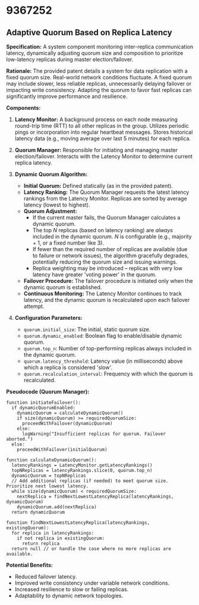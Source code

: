 # 9367252

## Adaptive Quorum Based on Replica Latency

**Specification:** A system component monitoring inter-replica communication latency, dynamically adjusting quorum size and composition to prioritize low-latency replicas during master election/failover.

**Rationale:** The provided patent details a system for data replication with a fixed quorum size. Real-world network conditions fluctuate.  A fixed quorum may include slower, less reliable replicas, unnecessarily delaying failover or impacting write consistency. Adapting the quorum to favor fast replicas can significantly improve performance and resilience.

**Components:**

1.  **Latency Monitor:**  A background process on each node measuring round-trip time (RTT) to all other replicas in the group.  Utilizes periodic pings or incorporation into regular heartbeat messages. Stores historical latency data (e.g., moving average over last 5 minutes) for each replica.

2.  **Quorum Manager:** Responsible for initiating and managing master election/failover.  Interacts with the Latency Monitor to determine current replica latency.

3.  **Dynamic Quorum Algorithm:**

    *   **Initial Quorum:** Defined statically (as in the provided patent).
    *   **Latency Ranking:** The Quorum Manager requests the latest latency rankings from the Latency Monitor.  Replicas are sorted by average latency (lowest to highest).
    *   **Quorum Adjustment:**
        *   If the current master fails, the Quorum Manager calculates a dynamic quorum.
        *   The top *N* replicas (based on latency ranking) are *always* included in the dynamic quorum. *N* is configurable (e.g., majority + 1, or a fixed number like 3).
        *   If fewer than the required number of replicas are available (due to failure or network issues), the algorithm gracefully degrades, potentially reducing the quorum size and issuing warnings.
        *   Replica weighting may be introduced – replicas with very low latency have greater 'voting power' in the quorum.
    *   **Failover Procedure:** The failover procedure is initiated only when the dynamic quorum is established.
    *   **Continuous Monitoring:** The Latency Monitor continues to track latency, and the dynamic quorum is recalculated upon each failover attempt.
4.  **Configuration Parameters:**

    *   `quorum.initial_size`: The initial, static quorum size.
    *   `quorum.dynamic_enabled`: Boolean flag to enable/disable dynamic quorum.
    *   `quorum.top_n`: Number of top-performing replicas always included in the dynamic quorum.
    *   `quorum.latency_threshold`:  Latency value (in milliseconds) above which a replica is considered 'slow'.
    *    `quorum.recalculation_interval`: Frequency with which the quorum is recalculated.

**Pseudocode (Quorum Manager):**

```
function initiateFailover():
  if dynamicQuorumEnabled:
    dynamicQuorum = calculateDynamicQuorum()
    if size(dynamicQuorum) >= requiredQuorumSize:
      proceedWithFailover(dynamicQuorum)
    else:
      logWarning("Insufficient replicas for quorum. Failover aborted.")
  else:
    proceedWithFailover(initialQuorum)

function calculateDynamicQuorum():
  latencyRankings = LatencyMonitor.getLatencyRankings()
  topNReplicas = latencyRankings.slice(0, quorum.top_n)
  dynamicQuorum = topNReplicas
  // Add additional replicas (if needed) to meet quorum size. Prioritize next lowest latency.
  while size(dynamicQuorum) < requiredQuorumSize:
    nextReplica = findNextLowestLatencyReplica(latencyRankings, dynamicQuorum)
    dynamicQuorum.add(nextReplica)
  return dynamicQuorum

function findNextLowestLatencyReplica(latencyRankings, existingQuorum):
  for replica in latencyRankings:
    if not replica in existingQuorum:
      return replica
  return null // or handle the case where no more replicas are available.
```

**Potential Benefits:**

*   Reduced failover latency.
*   Improved write consistency under variable network conditions.
*   Increased resilience to slow or failing replicas.
*   Adaptability to dynamic network topologies.